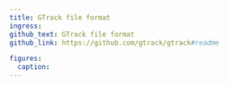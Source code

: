 ```yaml
---
title: GTrack file format
ingress:
github_text: GTrack file format
github_link: https://github.com/gtrack/gtrack#readme

figures:
  caption:
---
```

